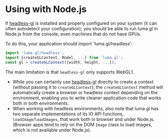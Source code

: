 # Using with Node.js

If [headless-gl](https://www.npmjs.com/package/gl) is installed and properly configured on your system (it can often autodetect your configuration), you should be able to run luma.gl in Node.js from the console, even machines that do not have GPUs.

To do this, your application should import 'luma.gl/headless':
```js
import 'luma.gl/headless';
import {createGLContext, Model, ...} from 'luma.gl';
const gl = createGLContext({width, height, ...});
```

The main limitation is that `headless-gl` only supports WebGL1.


* While you can certainly use [headless-gl](https://www.npmjs.com/package/gl) directly to create a context (without passing it to `createGLContext`), the `createGLContext` method will automatically create a browser or headless context depending on the environment, enabling you to write cleaner application code that works both in both environments.
* When working with headless environments, also note that luma.gl has two separate implementations of its IO API functions, `loadImage`/`loadImages`, that work both in browser and under Node.js. (Browser apps tend to rely on the DOM `Image` class to load images, which is not available under Node.js).
